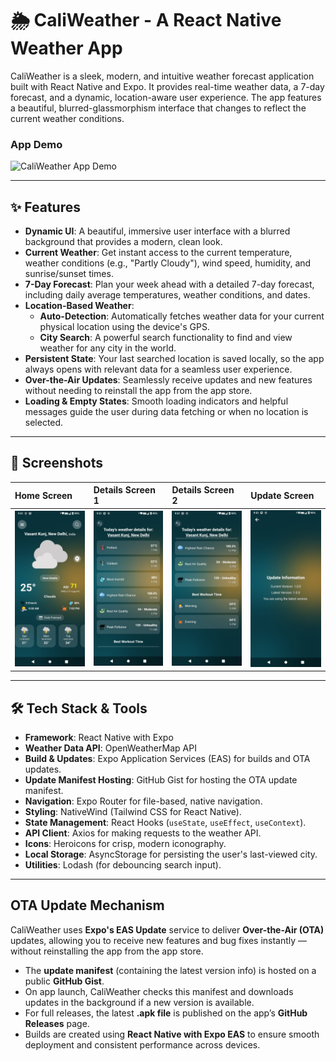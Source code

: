 # 🌦️ CaliWeather - A React Native Weather App

CaliWeather is a sleek, modern, and intuitive weather forecast application built with React Native and Expo. It provides real-time weather data, a 7-day forecast, and a dynamic, location-aware user experience. The app features a beautiful, blurred-glassmorphism interface that changes to reflect the current weather conditions.

### App Demo

![CaliWeather App Demo](./assets/demo/demo.gif)

---

## ✨ Features

-   **Dynamic UI**: A beautiful, immersive user interface with a blurred background that provides a modern, clean look.
-   **Current Weather**: Get instant access to the current temperature, weather conditions (e.g., "Partly Cloudy"), wind speed, humidity, and sunrise/sunset times.
-   **7-Day Forecast**: Plan your week ahead with a detailed 7-day forecast, including daily average temperatures, weather conditions, and dates.
-   **Location-Based Weather**:
    -   **Auto-Detection**: Automatically fetches weather data for your current physical location using the device's GPS.
    -   **City Search**: A powerful search functionality to find and view weather for any city in the world.
-   **Persistent State**: Your last searched location is saved locally, so the app always opens with relevant data for a seamless user experience.
-   **Over-the-Air Updates**: Seamlessly receive updates and new features without needing to reinstall the app from the app store.
-   **Loading & Empty States**: Smooth loading indicators and helpful messages guide the user during data fetching or when no location is selected.

---

## 📸 Screenshots

| Home Screen                                | Details Screen 1                               | Details Screen 2                             | Update Screen                                  |
| :----------------------------------------- | :------------------------------------------- | :------------------------------------------ | :----------------------------------------- |
| ![Home Screen](./assets/demo/1.jpeg)       | ![Details Screen 1](./assets/demo/2.jpeg)      | ![Details Screen 2](./assets/demo/3.jpeg)    | ![Update Screen](./assets/demo/4.jpeg)         |

---


## 🛠️ Tech Stack & Tools

-   **Framework**: React Native with Expo
-   **Weather Data API**: OpenWeatherMap API
-   **Build & Updates**: Expo Application Services (EAS) for builds and OTA updates.
-   **Update Manifest Hosting**: GitHub Gist for hosting the OTA update manifest.
-   **Navigation**: Expo Router for file-based, native navigation.
-   **Styling**: NativeWind (Tailwind CSS for React Native).
-   **State Management**: React Hooks (`useState`, `useEffect`, `useContext`).
-   **API Client**: Axios for making requests to the weather API.
-   **Icons**: Heroicons for crisp, modern iconography.
-   **Local Storage**: AsyncStorage for persisting the user's last-viewed city.
-   **Utilities**: Lodash (for debouncing search input).

---

## OTA Update Mechanism

CaliWeather uses **Expo's EAS Update** service to deliver **Over-the-Air (OTA)** updates, allowing you to receive new features and bug fixes instantly — without reinstalling the app from the app store.

- The **update manifest** (containing the latest version info) is hosted on a public **GitHub Gist**.
- On app launch, CaliWeather checks this manifest and downloads updates in the background if a new version is available.
- For full releases, the latest **.apk file** is published on the app’s **GitHub Releases** page.
- Builds are created using **React Native with Expo EAS** to ensure smooth deployment and consistent performance across devices.
